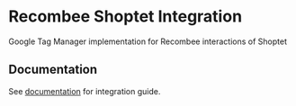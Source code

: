 # Recombee Shoptet Integration

Google Tag Manager implementation for Recombee interactions of Shoptet

## Documentation

See [documentation](https://docs.recombee.net/shoptet_gtm_integration.html) for integration guide.